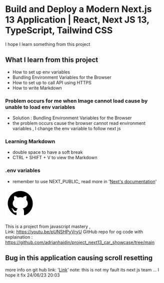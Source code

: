 # Build and Deploy a Modern Next.js 13 Application | React, Next JS 13, TypeScript, Tailwind CSS
I hope I learn something from this project 

## What I learn from this project 
 - How to set up env variables 
 - Bundling Environment Variables for the Browser
 - How to set up to call API using HTTPS
 - How to write Markdown

### Problem occurs for me when Image cannot load cause by unable to load env variables 
 - Solution : Bundling Environment Variables for the Browser 
 - the problem occurs cause the browser cannot read environment variables , I change the env variable to follow next js 

### Learning Markdown 
 - double space to have a soft break 
 - CTRL + SHIFT + V to view the Markdown

### .env variables
- remember to use NEXT_PUBLIC_ read more in '[Next's documentation](https://nextjs.org/docs/app/building-your-application/configuring/environment-variables#bundling-environment-variables-for-the-browser)'

![Alt text](/public/github.svg "GitHub LOGO")

This is a project from javascript mastery ,  
  Link:  https://youtu.be/pUNSHPyVryU
  GitHub repo for og code with explaination : https://github.com/adrianhajdin/project_next13_car_showcase/tree/main

  <!-- Link bruh so ugly -->

## Bug in this application causing scroll resetting

more info on git hub link: '[Link](https://github.com/vercel/next.js/issues/49087)'
note: this is not my fault its next js team ... I hope it fix 24/06/23 20:03
